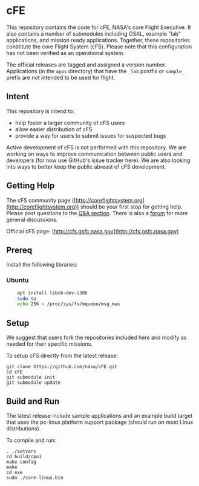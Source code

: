 # cFE

This repository contains the code for cFE, NASA's core Flight Executive. It also contains a number of submodules including OSAL, example "lab" applications, and mission ready applications. Together, these repositories constitute the core Flight System (cFS). Please note that this configuration has not been verified as an operational system.

The official releases are tagged and assigned a version number. Applications (in the `apps` directory) that have the `_lab` postfix or `sample_` prefix are not intended to be used for flight.

## Intent

This repository is intend to:
* help foster a larger community of cFS users
* allow easier distribution of cFS
* provide a way for users to submit issues for suspected bugs

Active development of cFS is not performed with this repository. We are working on ways to improve communication between public users and developers (for now use GitHub's issue tracker here). We are also looking into ways to better keep the public abreast of cFS development.

## Getting Help

The cFS community page ([http://coreflightsystem.org](http://coreflightsystem.org)) should be your first stop for getting help. Please post questions to the [Q&A section](http://coreflightsystem.org/questions/). There is also a [forum](http://coreflightsystem.org/forums/) for more general discussions.

Official cFS page: [http://cfs.gsfc.nasa.gov](http://cfs.gsfc.nasa.gov)

## Prereq

Install the following libraries:

### Ubuntu

``` bash
    apt install libc6-dev-i386
    sudo su 
    echo 256 > /proc/sys/fs/mqueue/msg_max
```

## Setup

We suggest that users fork the repositories included here and modify as needed for their specific missions.

To setup cFS directly from the latest release:

    git clone https://github.com/nasa/cFE.git
    cd cFE
    git submodule init
    git submodule update

## Build and Run

The latest release include sample applications and an example build target that uses the pc-linux platform support package (should run on most Linux distributions).

To compile and run:

    . ./setvars
    cd build/cpu1
    make config
    make
    cd exe
    sudo ./core-linux.bin
